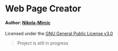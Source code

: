 # Web Page Creator
#### Author: [Nikola-Mircic](https://github.com/Nikola-Mircic)

Licensed under the [GNU General Public License v3.0](LICENSE)

> Project is still in progress
